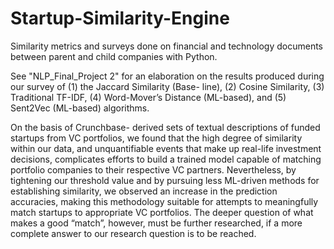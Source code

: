 # Startup-Similarity-Engine
Similarity metrics and surveys done on financial and technology documents between parent and child companies with Python.

See "NLP_Final_Project 2" for an elaboration on the results produced during our survey of (1) the Jaccard Similarity (Base- line), (2) Cosine Similarity, (3) Traditional TF-IDF, (4) Word-Mover’s Distance (ML-based), and (5) Sent2Vec (ML-based) algorithms. 

On the basis of Crunchbase- derived sets of textual descriptions of funded startups from VC portfolios, we found that the high degree of similarity within our data, and unquantifiable events that make up real-life investment decisions, complicates efforts to build a trained model capable of matching portfolio companies to their respective VC partners. Nevertheless, by tightening our threshold value and by pursuing less ML-driven methods for establishing similarity, we observed an increase in the prediction accuracies, making this methodology suitable for attempts to meaningfully match startups to appropriate VC portfolios. The deeper question of what makes a good “match”, however, must be further researched, if a more complete answer to our research question is to be reached.
